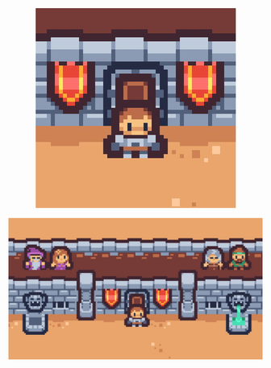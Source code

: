 <div class="image-container" style="
        display: flex;
        flex-direction: column; 
        align-items: center;   
        justify-content: center; 
        height: 100vh;
    ">
    <img src="art/Export/logo.jpg" style="
        max-width: 100%;
        height: auto; 
        margin: 10px 0;
    " alt="Logo">
    <img src="art/Export/background.jpg" style="
        max-width: 100%;
        height: auto; 
        margin: 10px 0;
    " alt="Background">
</div>
